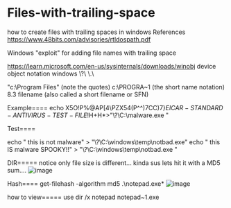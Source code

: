 # Files-with-trailing-space
how to create files with trailing spaces in windows
References
https://www.48bits.com/advisories/rtldospath.pdf 


Windows "exploit" for adding file names with trailing space

https://learn.microsoft.com/en-us/sysinternals/downloads/winobj
device object notation windows \\?\ \\.\

"c:\Program Files" (note the quotes)
c:\PROGRA~1 (the short name notation)	8.3 filename (also called a short filename or SFN) 



Example====
echo X5O!P%@AP[4\PZX54(P^^)7CC)7}$EICAR-STANDARD-ANTIVIRUS-TEST-FILE!$H+H*>"\\?\C:\malware.exe "

Test====

echo " this is not malware" > "\\?\C:\windows\temp\notbad.exe"
echo " this IS malware SPOOKY!!" > "\\?\C:\windows\temp\notbad.exe "

DIR=====
notice only file size is different... kinda sus lets hit it with a MD5 sum....
![image](https://user-images.githubusercontent.com/92181911/235490664-03cff681-5848-4ca3-a007-bd36eb9e603a.png)

Hash====
get-filehash -algorithm md5 .\notepad.exe* 
![image](https://user-images.githubusercontent.com/92181911/235490612-0621cd53-21e4-4ffe-aff1-a3b5588aa6c2.png)


how to view=====
use dir /x 
notepad notepad~1.exe 
